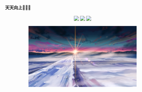 #### 天天向上🤣🤣🤣


<div align=center>

![](https://img.shields.io/badge/喜欢-学习-yellow) 
![](https://img.shields.io/badge/性格-开朗-red) 
![](https://img.shields.io/badge/爱好-二次元-red)

</div>

<div align=center>
    <img class="xzc" src="./image/R-C_processed.jpg" alt="" width="70%" height="70%" clear="both" display="block" margin="auto">
</div>
